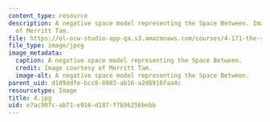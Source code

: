 ```yaml
---
content_type: resource
description: A negative space model representing the Space Between. Image courtesy
  of Merritt Tam.
file: https://ol-ocw-studio-app-qa.s3.amazonaws.com/courses/4-171-the-space-between-workshop-fall-2004/e7ac907cab71e916d187f7b56256bebb_4.jpg
file_type: image/jpeg
image_metadata:
  caption: A negative space model representing the Space Between.
  credit: Image courtesy of Merritt Tam.
  image-alt: A negative space model representing the Space Between.
parent_uid: d109ddfe-bcc8-8983-ab16-a2d6916faa4c
resourcetype: Image
title: 4.jpg
uid: e7ac907c-ab71-e916-d187-f7b56256bebb
---
```

